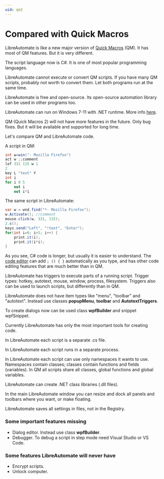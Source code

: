 ```yaml
---
uid: qm2
---
```


# Compared with Quick Macros
LibreAutomate is like a new major version of [Quick Macros](https://www.quickmacros.com) (QM). It has most of QM features. But it is very different.

The script language now is C#. It is one of most popular programming languages.

LibreAutomate cannot execute or convert QM scripts. If you have many QM scripts, probably not worth to convert them. Let both programs run at the same time.

LibreAutomate is free and open-source. Its open-source automation library can be used in other programs too.

LibreAutomate can run on Windows 7-11 with .NET runtime. More info [here](xref:index).

QM (Quick Macros 2) will not have more features in the future. Only bug fixes. But it will be available and supported for long time.

Let's compare QM and LibreAutomate code.

A script in QM:
```csharp
int w=win("- Mozilla Firefox")
act w ;;comment
lef 331 115 w 1
2
key L "text" Y
int i
for i 0 5
	out i
	out i*i
```

The same script in LibreAutomate:
```csharp
var w = wnd.find("*- Mozilla Firefox");
w.Activate(); //comment
mouse.click(w, 331, 115);
2.s();
keys.send("Left", "!text", "Enter");
for(int i=0; i<5; i++) {
	print.it(i);
	print.it(i*i);
}
```

As you see, C# code is longer, but usually it is easier to understand. The [code editor](xref:code_editor) can add `; () { }` automatically as you type, and has other code editing features that are much better than in QM.

LibreAutomate has triggers to execute parts of a running script. Trigger types: hotkey, autotext, mouse, window, process, filesystem. Triggers also can be used to launch scripts, but differently than in QM.

LibreAutomate does not have item types like "menu", "toolbar" and "autotext". Instead use classes **popupMenu**, **toolbar** and **AutotextTriggers**.

To create dialogs now can be used class **wpfBuilder** and snippet wpfSnippet.

Currently LibreAutomate has only the most important tools for creating code.

In LibreAutomate each script is a separate .cs file.

In LibreAutomate each script runs in a separate process.

In LibreAutomate each script can use only namespaces it wants to use. Namespaces contain classes; classes contain functions and fields (variables). In QM all scripts share all classes, global functions and global variables.

LibreAutomate can create .NET class libraries (.dll files).

In the main LibreAutomate window you can resize and dock all panels and toolbars where you want, or make floating.

LibreAutomate saves all settings in files, not in the Registry.

### Some important features missing
- Dialog editor. Instead use class **wpfBuilder**.
- Debugger. To debug a script in step mode need Visual Studio or VS Code.

### Some features LibreAutomate will never have
- Encrypt scripts.
- Unlock computer.
